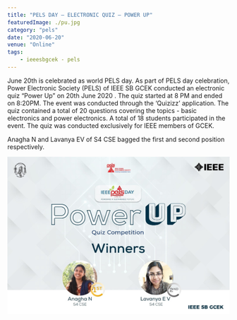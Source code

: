 ```yaml
---
title: "PELS DAY – ELECTRONIC QUIZ – POWER UP"
featuredImage: ./pu.jpg
category: "pels"
date: "2020-06-20"
venue: "Online"
tags:
    - ieeesbgcek - pels
---
```

June 20th is celebrated as world PELS day. As part of PELS day celebration, Power Electronic Society (PELS) of IEEE SB GCEK conducted an electronic quiz  “Power Up” on 20th June 2020 . The quiz started at 8 PM and ended on 8:20PM. The event was conducted through the ‘Quizizz’ application. The quiz contained a total of 20 questions covering the topics - basic electronics and power electronics. A total of 18 students participated in the event. The quiz was conducted exclusively for IEEE members of GCEK.

Anagha N and Lavanya EV of S4 CSE bagged the first and second position respectively.  

![Power Up](./pu1.jpg)
